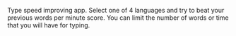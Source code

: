 Type speed improving app.
Select one of 4 languages and try to beat your previous words per minute score.
You can limit the number of words or time that you will have for typing.
